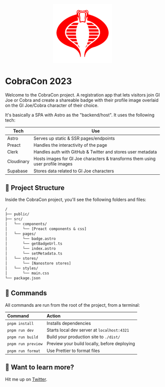 <p style="text-align:center">
<img alt="Cobra logo" src="public/images/cobra-android-chrome-192x192.png">
</p>

# CobraCon 2023

Welcome to the CobraCon project. A registration app that lets visitors join GI Joe or Cobra and create a shareable badge with their profile image overlaid on the GI Joe/Cobra character of their choice.

It's basically a SPA with Astro as the "backend/host". It uses the following tech:

| Tech       | Use                                                                            |
| ---------- | ------------------------------------------------------------------------------ |
| Astro      | Serves up static & SSR pages/endpoints                                         |
| Preact     | Handles the interactivity of the page                                          |
| Clerk      | Handles auth with GitHub & Twitter and stores user metadata                    |
| Cloudinary | Hosts images for GI Joe characters & transforms them using user profile images |
| Supabase   | Stores data related to GI Joe characters                                       |

## 🚀 Project Structure

Inside the CobraCon project, you'll see the following folders and files:

```text
/
├── public/
├── src/
│   └── components/
│       └── [Preact components & css]
│   └── pages/
│       └── badge.astro
│       └── getBadgeUrl.ts
│       └── index.astro
│       └── setMetadata.ts
│   └── stores/
│       └── [Nanostore stores]
│   └── styles/
│       └── main.css
└── package.json
```

## 🧞 Commands

All commands are run from the root of the project, from a terminal:

| Command            | Action                                       |
| :----------------- | :------------------------------------------- |
| `pnpm install`     | Installs dependencies                        |
| `pnpm run dev`     | Starts local dev server at `localhost:4321`  |
| `pnpm run build`   | Build your production site to `./dist/`      |
| `pnpm run preview` | Preview your build locally, before deploying |
| `pnpm run format`  | Use Prettier to format files                 |

## 👀 Want to learn more?

Hit me up on [Twitter](https://twitter.com/michaeljolley).

